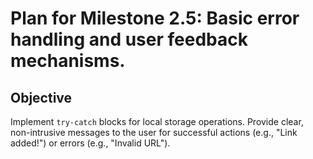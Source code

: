 # Plan for Milestone 2.5: Basic error handling and user feedback mechanisms.

## Objective
Implement `try-catch` blocks for local storage operations. Provide clear, non-intrusive messages to the user for successful actions (e.g., "Link added!") or errors (e.g., "Invalid URL").
